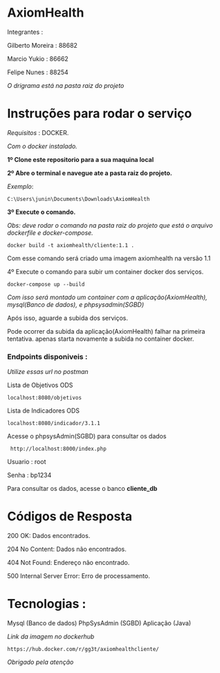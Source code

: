# AxiomHealth

Integrantes :

Gilberto Moreira : 88682

Marcio Yukio : 86662

Felipe Nunes : 88254

*O drigrama está na pasta raiz do projeto* 

# Instruções para rodar o serviço
*Requisitos* : DOCKER.

*Com o docker instalado.*

<b>1º Clone este repositorio para a sua maquina local</b>

<b>2º Abre o terminal e navegue ate a pasta raiz do projeto.</b>

*Exemplo*:

	C:\Users\junin\Documents\Downloads\AxiomHealth

<b>3º Execute o comando.</b>

*Obs: deve rodar o comando na pasta raiz do projeto que está o arquivo dockerfile e docker-compose.*

	docker build -t axiomhealth/cliente:1.1 .

Com esse comando será criado uma imagem axiomhealth na versão 1.1

4º Execute o comando para subir um container docker dos serviços.

	docker-compose up --build

 *Com isso será montado um container com a aplicação(AxiomHealth), mysql(Banco de dados), e phpsysadmin(SGBD)*

 Após isso, aguarde a subida dos serviços.
 
 Pode ocorrer da subida da aplicação(AxiomHealth) falhar na primeira tentativa. apenas starta novamente a subida no container docker.

<h3>Endpoints disponiveis : </h3>

*Utilize essas url no postman*

Lista de Objetivos ODS

	localhost:8080/objetivos
Lista de Indicadores ODS

	localhost:8080/indicador/3.1.1

Acesse o phpsysAdmin(SGBD) para consultar os dados

	 http://localhost:8000/index.php

 Usuario : root
 
 Senha : bp1234

 Para consultar os dados, acesse o banco <b> cliente_db </b>
 
<h1>Códigos de Resposta</h1>

200 OK: Dados encontrados.

204 No Content: Dados não encontrados.

404 Not Found: Endereço não encontrado.

500 Internal Server Error: Erro de processamento.

<h1>Tecnologias : </h1>

Mysql (Banco de dados)
PhpSysAdmin (SGBD)
Aplicação (Java)

*Link da imagem no dockerhub*
	
	https://hub.docker.com/r/gg3t/axiomhealthcliente/

*Obrigado pela atenção*


	
